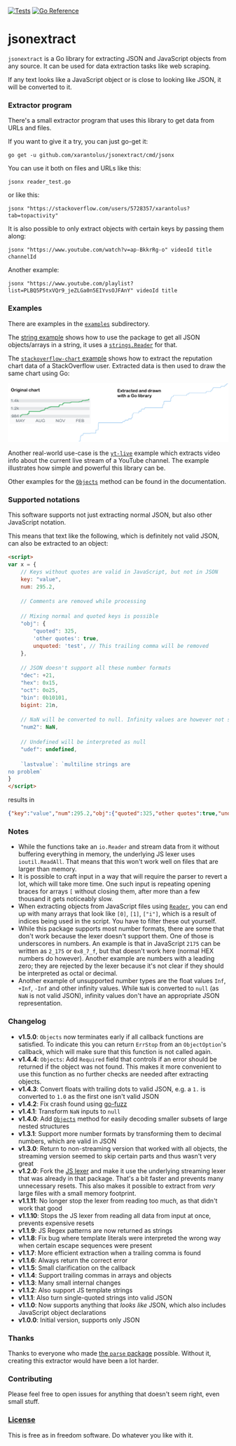 [![Tests](https://github.com/xarantolus/jsonextract/workflows/Tests/badge.svg)](https://github.com/xarantolus/jsonextract/actions?query=workflow%3ATests) [![Go Reference](https://pkg.go.dev/badge/github.com/xarantolus/jsonextract.svg)](https://pkg.go.dev/github.com/xarantolus/jsonextract)
# jsonextract
`jsonextract` is a Go library for extracting JSON and JavaScript objects from any source. It can be used for data extraction tasks like web scraping.

If any text looks like a JavaScript object or is close to looking like JSON, it will be converted to it.

### Extractor program
There's a small extractor program that uses this library to get data from URLs and files.

If you want to give it a try, you can just go-get it:

    go get -u github.com/xarantolus/jsonextract/cmd/jsonx

You can use it both on files and URLs like this:

    jsonx reader_test.go

or like this:

    jsonx "https://stackoverflow.com/users/5728357/xarantolus?tab=topactivity"

It is also possible to only extract objects with certain keys by passing them along:

	jsonx "https://www.youtube.com/watch?v=ap-BkkrRg-o" videoId title channelId

Another example:

	jsonx "https://www.youtube.com/playlist?list=PLBQ5P5txVQr9_jeZLGa0n5EIYvsOJFAnY" videoId title

### Examples
There are examples in the [`examples`](examples/) subdirectory.

The [string example](examples/string/main.go) shows how to use the package to get all JSON objects/arrays in a string, it uses a [`strings.Reader`](https://pkg.go.dev/strings#NewReader) for that.

The [`stackoverflow-chart` example](examples/stackoverflow-chart/main.go) shows how to extract the reputation chart data of a StackOverflow user. Extracted data is then used to draw the same chart using Go:

![Comparing chart from StackOverflow and the scraped and drawn result](.github/img/comparison-stackoverflow.png?raw=true)

Another real-world use-case is the [`yt-live`](examples/yt-live/main.go) example which extracts video info about the current live stream of a YouTube channel. The example illustrates how simple and powerful this library can be.

Other examples for the [`Objects`](https://pkg.go.dev/github.com/xarantolus/jsonextract#Objects) method can be found in the documentation.

### Supported notations
This software supports not just extracting normal JSON, but also other JavaScript notation.

This means that text like the following, which is definitely not valid JSON, can also be extracted to an object:

```html
<script>
var x = {
	// Keys without quotes are valid in JavaScript, but not in JSON
	key: "value",
	num: 295.2,

	// Comments are removed while processing

	// Mixing normal and quoted keys is possible
	"obj": {
		"quoted": 325,
		'other quotes': true,
		unquoted: 'test', // This trailing comma will be removed
	},

	// JSON doesn't support all these number formats
	"dec": +21,
	"hex": 0x15,
	"oct": 0o25,
	"bin": 0b10101,
	bigint: 21n,

	// NaN will be converted to null. Infinity values are however not supported
	"num2": NaN,

	// Undefined will be interpreted as null
	"udef": undefined,

	`lastvalue`: `multiline strings are
no problem`
}
</script>
```

results in

```json
{"key":"value","num":295.2,"obj":{"quoted":325,"other quotes":true,"unquoted":"test"},"dec":21,"hex":21,"oct":21,"bin":21,"bigint":21,"num2":null,"udef":null,"lastvalue":"multiline strings are\nno problem"}
```


### Notes
* While the functions take an `io.Reader` and stream data from it without buffering everything in memory, the underlying JS lexer uses `ioutil.ReadAll`. That means that this won't work well on files that are larger than memory.
* It is possible to craft input in a way that will require the parser to revert a lot, which will take more time. One such input is repeating opening braces for arrays `[` without closing them, after more than a few thousand it gets noticeably slow.
* When extracting objects from JavaScript files using [`Reader`](https://pkg.go.dev/github.com/xarantolus/jsonextract#Reader), you can end up with many arrays that look like `[0]`, `[1]`, `["i"]`, which is a result of indices being used in the script. You have to filter these out yourself.
* While this package supports most number formats, there are some that don't work because the lexer doesn't support them. One of those is underscores in numbers. An example is that in JavaScript `2175` can be written as `2_175` or `0x8_7_f`, but that doesn't work here (normal HEX numbers do however). Another example are numbers with a leading zero; they are rejected by the lexer because it's not clear if they should be interpreted as octal or decimal.
* Another example of unsupported number types are the float values `Inf`, `+Inf`, `-Inf` and other infinity values. While `NaN` is converted to `null` (as `NaN` is not valid JSON), infinity values don't have an appropriate JSON representation.

### Changelog
* **v1.5.0**: `Objects` now terminates early if all callback functions are satisfied. To indicate this you can return `ErrStop` from an `ObjectOption`'s callback, which will make sure that this function is not called again.
* **v1.4.4**: `Objects`: Add `Required` field that controls if an error should be returned if the object was not found. This makes it more convenient to use this function as no further checks are needed after extracting objects.
* **v1.4.3**: Convert floats with trailing dots to valid JSON, e.g. a `1.` is converted to `1.0` as the first one isn't valid JSON
* **v1.4.2**: Fix crash found using [go-fuzz](https://github.com/dvyukov/go-fuzz)
* **v1.4.1**: Transform `NaN` inputs to `null`
* **v1.4.0**: Add [`Objects`](https://pkg.go.dev/github.com/xarantolus/jsonextract#Objects) method for easily decoding smaller subsets of large nested structures
* **v1.3.1**: Support more number formats by transforming them to decimal numbers, which are valid in JSON
* **v1.3.0**: Return to non-streaming version that worked with all objects, the streaming version seemed to skip certain parts and thus wasn't very great
* **v1.2.0**: Fork the [JS lexer](https://github.com/tdewolff/parse) and make it use the underlying streaming lexer that was already in that package. That's a bit faster and prevents many unnecessary resets. This also makes it possible to extract from *very* large files with a small memory footprint.
* **v1.1.11**: No longer stop the lexer from reading too much, as that didn't work that good
* **v1.1.10**: Stops the JS lexer from reading all data from input at once, prevents expensive resets
* **v1.1.9**: JS Regex patterns are now returned as strings
* **v1.1.8**: Fix bug where template literals were interpreted the wrong way when certain escape sequences were present
* **v1.1.7**: More efficient extraction when a trailing comma is found
* **v1.1.6**: Always return the correct error
* **v1.1.5**: Small clarification on the callback
* **v1.1.4**: Support trailing commas in arrays and objects
* **v1.1.3**: Many small internal changes
* **v1.1.2**: Also support JS template strings
* **v1.1.1**: Also turn single-quoted strings into valid JSON
* **v1.1.0**: Now supports anything that *looks like* JSON, which also includes JavaScript object declarations
* **v1.0.0**: Initial version, supports only JSON

### Thanks
Thanks to everyone who made [the `parse` package](https://github.com/tdewolff/parse) possible. Without it, creating this extractor would have been a lot harder.

### Contributing
Please feel free to open issues for anything that doesn't seem right, even small stuff. 

### [License](LICENSE)
This is free as in freedom software. Do whatever you like with it.
